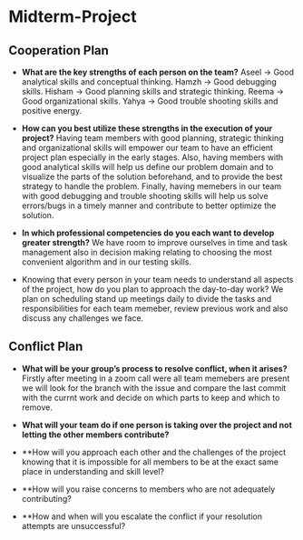# Midterm-Project


## Cooperation Plan

- **What are the key strengths of each person on the team?**
Aseel -> Good analytical skills and conceptual thinking.
Hamzh -> Good debugging skills.
Hisham -> Good planning skills and strategic thinking.
Reema -> Good organizational skills.
Yahya -> Good trouble shooting skills and positive energy.

- **How can you best utilize these strengths in the execution of your project?**
Having team members with good planning, strategic thinking and organizational skills will empower our team to have an efficient project plan especially in the early stages.
Also, having members with good analytical skills will help us define our problem domain and to visualize the parts of the solution beforehand, and to provide the best strategy to handle the problem.
Finally, having memebers in our team with good debugging and trouble shooting skills will help us solve errors/bugs in a timely manner and contribute to better optimize the solution.

 
- **In which professional competencies do you each want to develop greater strength?**
We have room to improve ourselves in time and task management also in decision making relating to choosing the most convenient algorithm and in our testing skills. 

- Knowing that every person in your team needs to understand all aspects of the project, how do you plan to approach the day-to-day work?
We plan on scheduling stand up meetings daily to divide the tasks and responsibilities for each team memeber, review previous work and also discuss any challenges we face.



## Conflict Plan

- **What will be your group’s process to resolve conflict, when it arises?**
Firstly after meeting in a zoom call were all team memebers are present we will look for the branch with the issue and compare the last commit with the currnt work and decide on which parts to keep and which to remove.

- **What will your team do if one person is taking over the project and not letting the other members contribute?**


- **How will you approach each other and the challenges of the project knowing that it is impossible for all members to be at the exact same place in understanding and skill level?


- **How will you raise concerns to members who are not adequately contributing?


- **How and when will you escalate the conflict if your resolution attempts are unsuccessful?
